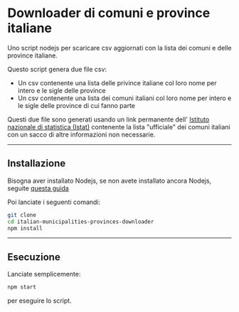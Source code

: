 # Downloader di comuni e province italiane

Uno script nodejs per scaricare csv aggiornati con la lista dei comuni e delle province italiane.

Questo script genera due file csv:

- Un csv contenente una  lista delle privince italiane col loro nome per intero e le sigle delle province
- Un csv contenente una lista dei comuni italiani col loro nome per intero e le sigle delle province di cui fanno parte

Questi due file sono generati usando un link permanente dell' [Istituto nazionale di statistica (Istat)](https://it.wikipedia.org/wiki/Istituto_nazionale_di_statistica) contenente la lista "ufficiale" dei comuni italiani con un sacco di altre informazioni non necessarie.

------

## Installazione

Bisogna aver installato Nodejs, se non avete installato ancora Nodejs, seguite [questa guida](https://nodejs.dev/learn/how-to-install-nodejs)

Poi lanciate i seguenti comandi:

```bash
git clone
cd italian-municipalities-provinces-downloader
npm install
```

------

## Esecuzione

Lanciate semplicemente:

```bash
npm start
```

per eseguire lo script.
